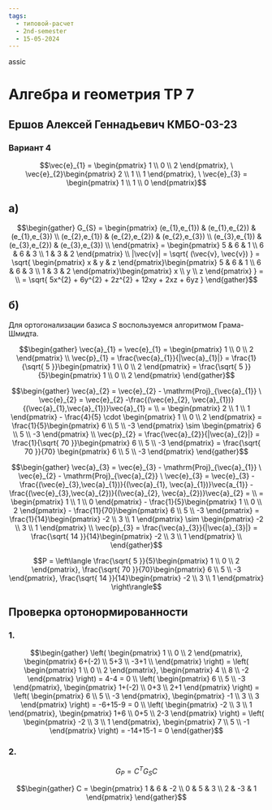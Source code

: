 ```yaml
---
tags:
  - типовой-расчет
  - 2nd-semester
  - 15-05-2024
---
```

assic
# Алгебра и геометрия ТР 7

## Ершов Алексей Геннадьевич КМБО-03-23

### Вариант 4

$$\vec{e}_{1} = \begin{pmatrix}
1 \\
0 \\
2
\end{pmatrix}, \ \vec{e}_{2}\begin{pmatrix}
2 \\
1 \\
1
\end{pmatrix}, \ \vec{e}_{3} = \begin{pmatrix}
1 \\
1 \\
0
\end{pmatrix}$$
## а)

$$\begin{gather}
G_{S} = \begin{pmatrix}
(e_{1},e_{1}) & (e_{1},e_{2}) & (e_{1},e_{3}) \\
(e_{2},e_{1}) & (e_{2},e_{2}) & (e_{2},e_{3}) \\
(e_{3},e_{1}) & (e_{3},e_{2}) & (e_{3},e_{3}) \\
\end{pmatrix} = \begin{pmatrix}
5 & 6 & 1 \\
6 & 6 & 3 \\
1 & 3 & 2
\end{pmatrix} \\
|\vec{v}| = \sqrt{ (\vec{v}, \vec{v}) } = \sqrt{ \begin{pmatrix}
x & y & z
\end{pmatrix}\begin{pmatrix}
5 & 6 & 1 \\
6 & 6 & 3 \\
1 & 3 & 2
\end{pmatrix}\begin{pmatrix}
x \\
y \\
z
\end{pmatrix} } = \\
= \sqrt{ 5x^{2} + 6y^{2} + 2z^{2} + 12xy + 2xz + 6yz }
\end{gather}$$

## б)

Для ортогонализации базиса $S$ воспользуемся алгоритмом Грама-Шмидта.

$$\begin{gather}
\vec{a}_{1} = \vec{e}_{1} = \begin{pmatrix}
1 \\
0 \\
2
\end{pmatrix} \\
\vec{p}_{1} = \frac{\vec{a}_{1}}{|\vec{a}_{1}|} = \frac{1}{\sqrt{ 5 }}\begin{pmatrix}
1 \\
0 \\
2
\end{pmatrix} = \frac{\sqrt{ 5 }}{5}\begin{pmatrix}
1 \\
0 \\
2
\end{pmatrix}
\end{gather}$$

$$\begin{gather}
\vec{a}_{2} = \vec{e}_{2} - \mathrm{Proj}_{\vec{a}_{1}} \ \vec{e}_{2} = \vec{e}_{2} -\frac{(\vec{e}_{2}, \vec{a}_{1})}{(\vec{a}_{1},\vec{a}_{1})}\vec{a}_{1} = \\
= \begin{pmatrix}
2 \\
1 \\
1
\end{pmatrix} - \frac{4}{5} \cdot \begin{pmatrix}
1 \\
0 \\
2
\end{pmatrix} = \frac{1}{5}\begin{pmatrix}
6 \\
5 \\
-3
\end{pmatrix} \sim \begin{pmatrix}
6 \\
5 \\
-3
\end{pmatrix} \\
\vec{p}_{2} = \frac{\vec{a}_{2}}{|\vec{a}_{2}|} = \frac{1}{\sqrt{ 70 }}\begin{pmatrix}
6 \\
5 \\
-3
\end{pmatrix} = \frac{\sqrt{ 70 }}{70} \begin{pmatrix}
6 \\
5 \\
-3
\end{pmatrix}
\end{gather}$$

$$\begin{gather}
\vec{a}_{3} = \vec{e}_{3} - \mathrm{Proj}_{\vec{a}_{1}} \ \vec{e}_{2} - \mathrm{Proj}_{\vec{a}_{2}} \ \vec{e}_{3} = \vec{e}_{3} - \frac{(\vec{e}_{3},\vec{a}_{1})}{(\vec{a}_{1}, \vec{a}_{1})}\vec{a_{1}} - \frac{(\vec{e}_{3},\vec{a}_{2})}{(\vec{a}_{2}, \vec{a}_{2})}\vec{a}_{2} = \\
= \begin{pmatrix}
1 \\
1 \\
0
\end{pmatrix} - \frac{1}{5}\begin{pmatrix}
1 \\
0 \\
2
\end{pmatrix} - \frac{11}{70}\begin{pmatrix}
6 \\
5 \\
-3
\end{pmatrix} = \frac{1}{14}\begin{pmatrix}
-2 \\
3 \\
1
\end{pmatrix} \sim \begin{pmatrix}
-2 \\
3 \\
1
\end{pmatrix} \\
\vec{p}_{3} = \frac{\vec{a}_{3}}{|\vec{a}_{3}|} = \frac{\sqrt{ 14 }}{14}\begin{pmatrix}
-2 \\
3 \\
1
\end{pmatrix} \\
\end{gather}$$

$$P = \left\langle \frac{\sqrt{ 5 }}{5}\begin{pmatrix}
1 \\
0 \\
2
\end{pmatrix},
\frac{\sqrt{ 70 }}{70}\begin{pmatrix}
6 \\
5 \\
-3
\end{pmatrix}, \frac{\sqrt{ 14 }}{14}\begin{pmatrix}
-2 \\
3 \\
1
\end{pmatrix} \right\rangle$$

## Проверка ортонормированности

### 1.

$$\begin{gather}
\left( \begin{pmatrix}
1 \\
0 \\
2
\end{pmatrix}, \begin{pmatrix}
6+(-2) \\
5+3 \\
-3+1 \\
\end{pmatrix} \right) = \left( \begin{pmatrix}
1 \\
0 \\
2
\end{pmatrix}, \begin{pmatrix}
4 \\
8 \\
-2
\end{pmatrix} \right) = 4-4 = 0 \\
\left( \begin{pmatrix}
6 \\
5 \\
-3
\end{pmatrix}, \begin{pmatrix}
1+(-2) \\
0+3 \\
2+1
\end{pmatrix} \right) = \left( \begin{pmatrix}
6 \\
5 \\
-3
\end{pmatrix}, \begin{pmatrix}
-1 \\
3 \\
3
\end{pmatrix} \right) = -6+15-9 = 0 \\
\left( \begin{pmatrix}
-2 \\
3 \\
1
\end{pmatrix}, \begin{pmatrix}
1+6 \\
0+5 \\
2-3
\end{pmatrix} \right) = \left( \begin{pmatrix}
-2 \\
3 \\
1
\end{pmatrix}, \begin{pmatrix}
7 \\
5 \\
-1
\end{pmatrix} \right) = -14+15-1 = 0
\end{gather}$$

### 2.

$$G_{P} = C^{T}G_{S}C$$

$$\begin{gather}
C = \begin{pmatrix}
1 & 6 & -2 \\
0 & 5 & 3 \\
2 & -3 & 1
\end{pmatrix}
\end{gather}$$